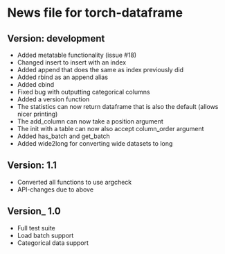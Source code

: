 News file for torch-dataframe
=============================

Version: development
--------------------
* Added metatable functionality (issue #18)
* Changed insert to insert with an index
* Added append that does the same as index previously did
* Added rbind as an append alias
* Added cbind
* Fixed bug with outputting categorical columns
* Added a version function
* The statistics can now return dataframe that is also the default (allows nicer printing)
* The add_column can now take a position argument
* The init with a table can now also accept column_order argument
* Added has_batch and get_batch
* Added wide2long for converting wide datasets to long

Version: 1.1
-----------
* Converted all functions to use argcheck
* API-changes due to above

Version_ 1.0
-----------
* Full test suite
* Load batch support
* Categorical data support
